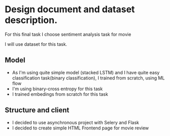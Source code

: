 # Design document and dataset description.

For this final task I choose sentiment analysis task for movie 

I will use dataset for this task.

## Model
* As I'm using quite simple model (stacked LSTM) and I have quite easy classification task(binary classification), I trained from scratch, using ML flow
* I'm using binary-cross entropy for this task
* I trained embedings from scratch for this task

## Structure and client 
* I decided to use asynchronous project with Selery and Flask
* I decided to create simple HTML Frontend page for movie review
